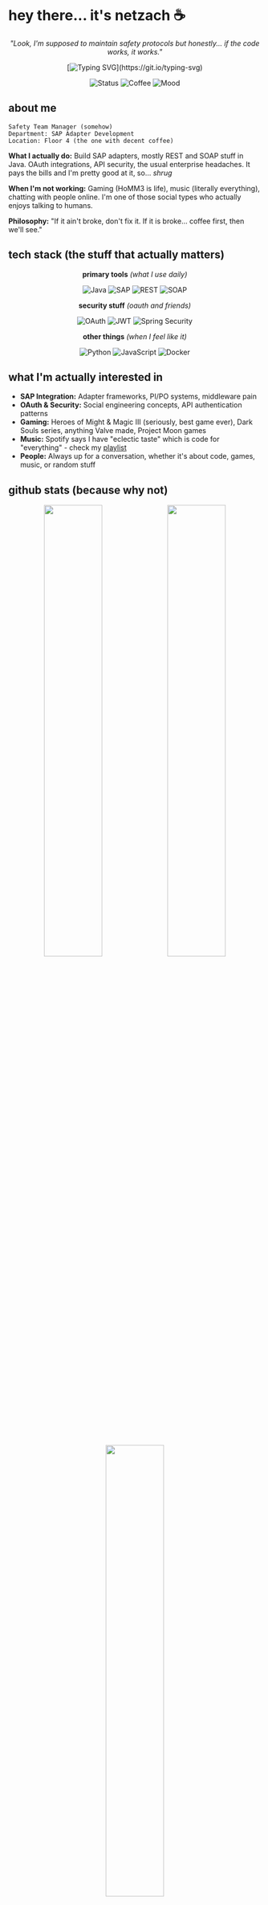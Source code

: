 # hey there... it's netzach ☕

<div align="center">
  
*"Look, I'm supposed to maintain safety protocols but honestly... if the code works, it works."*

[![Typing SVG](https://readme-typing-svg.herokuapp.com?font=JetBrains+Mono&size=20&duration=4000&pause=1000&color=32CD32&center=true&vCenter=true&width=600&lines=SAP+Adapter+Developer;Java+%26+REST%2FSOAP+APIs;Always+down+for+a+chat;Currently+needs+more+coffee...)](https://git.io/typing-svg)

![Status](https://img.shields.io/badge/status-online%20(probably)-32CD32?style=flat-square)
![Coffee](https://img.shields.io/badge/coffee-required-228B22?style=flat-square)
![Mood](https://img.shields.io/badge/mood-meh-90EE90?style=flat-square)

</div>

## about me

```
Safety Team Manager (somehow)
Department: SAP Adapter Development
Location: Floor 4 (the one with decent coffee)
```

**What I actually do:** Build SAP adapters, mostly REST and SOAP stuff in Java. OAuth integrations, API security, the usual enterprise headaches. It pays the bills and I'm pretty good at it, so... *shrug*

**When I'm not working:** Gaming (HoMM3 is life), music (literally everything), chatting with people online. I'm one of those social types who actually enjoys talking to humans.

**Philosophy:** "If it ain't broke, don't fix it. If it is broke... coffee first, then we'll see."

## tech stack (the stuff that actually matters)

<div align="center">

**primary tools** *(what I use daily)*
  
![Java](https://img.shields.io/badge/Java-32CD32?style=for-the-badge&logo=openjdk&logoColor=black)
![SAP](https://img.shields.io/badge/SAP-228B22?style=for-the-badge&logo=sap&logoColor=white)
![REST](https://img.shields.io/badge/REST_API-90EE90?style=for-the-badge&logo=fastapi&logoColor=black)
![SOAP](https://img.shields.io/badge/SOAP-32CD32?style=for-the-badge&logo=xml&logoColor=black)

**security stuff** *(oauth and friends)*

![OAuth](https://img.shields.io/badge/OAuth-228B22?style=for-the-badge&logo=auth0&logoColor=white)
![JWT](https://img.shields.io/badge/JWT-90EE90?style=for-the-badge&logo=jsonwebtokens&logoColor=black)
![Spring Security](https://img.shields.io/badge/Spring_Security-32CD32?style=for-the-badge&logo=springsecurity&logoColor=black)

**other things** *(when I feel like it)*

![Python](https://img.shields.io/badge/Python-228B22?style=for-the-badge&logo=python&logoColor=white)
![JavaScript](https://img.shields.io/badge/JavaScript-90EE90?style=for-the-badge&logo=javascript&logoColor=black)
![Docker](https://img.shields.io/badge/Docker-32CD32?style=for-the-badge&logo=docker&logoColor=black)

</div>

## what I'm actually interested in

- **SAP Integration:** Adapter frameworks, PI/PO systems, middleware pain
- **OAuth & Security:** Social engineering concepts, API authentication patterns  
- **Gaming:** Heroes of Might & Magic III (seriously, best game ever), Dark Souls series, anything Valve made, Project Moon games
- **Music:** Spotify says I have "eclectic taste" which is code for "everything" - check my [playlist](https://open.spotify.com/user/2hn7eka11kp09qhsnok3i6max?si=e0c5a78808254bb9)
- **People:** Always up for a conversation, whether it's about code, games, music, or random stuff

## github stats (because why not)

<div align="center">

<img src="https://github-readme-stats.vercel.app/api?username=KiwiKit2&show_icons=true&theme=dark&hide_border=true&bg_color=0d1a0d&title_color=32CD32&text_color=90EE90&icon_color=32CD32" width="48%" />
<img src="https://github-readme-streak-stats.herokuapp.com/?user=KiwiKit2&theme=dark&hide_border=true&background=0d1a0d&ring=32CD32&fire=32CD32&currStreakLabel=32CD32" width="48%" />

<img src="https://github-readme-stats.vercel.app/api/top-langs/?username=KiwiKit2&theme=dark&hide_border=true&layout=compact&bg_color=0d1a0d&title_color=32CD32&text_color=90EE90" width="48%" />

</div>

## recent activity

<!--START_SECTION:activity-->
<!--END_SECTION:activity-->

## find me elsewhere

<div align="center">

[![LinkedIn](https://img.shields.io/badge/LinkedIn-32CD32?style=for-the-badge&logo=linkedin&logoColor=black)](https://linkedin.com/in/yourprofile)
[![Twitter](https://img.shields.io/badge/Twitter-228B22?style=for-the-badge&logo=twitter&logoColor=white)](#)
[![Email](https://img.shields.io/badge/Email-90EE90?style=for-the-badge&logo=gmail&logoColor=black)](mailto:your.email@example.com)

</div>

---

<div align="center">

*"Another day at Lobotomy Corporation... at least the coffee's decent."*

![Visitors](https://komarev.com/ghpvc/?username=KiwiKit2&label=visitors&color=32CD32&style=flat-square)

</div>

<!--
**KiwiKit2/KiwiKit2** is a ✨ _special_ ✨ repository because its `README.md` (this file) appears on your GitHub profile.
-->
